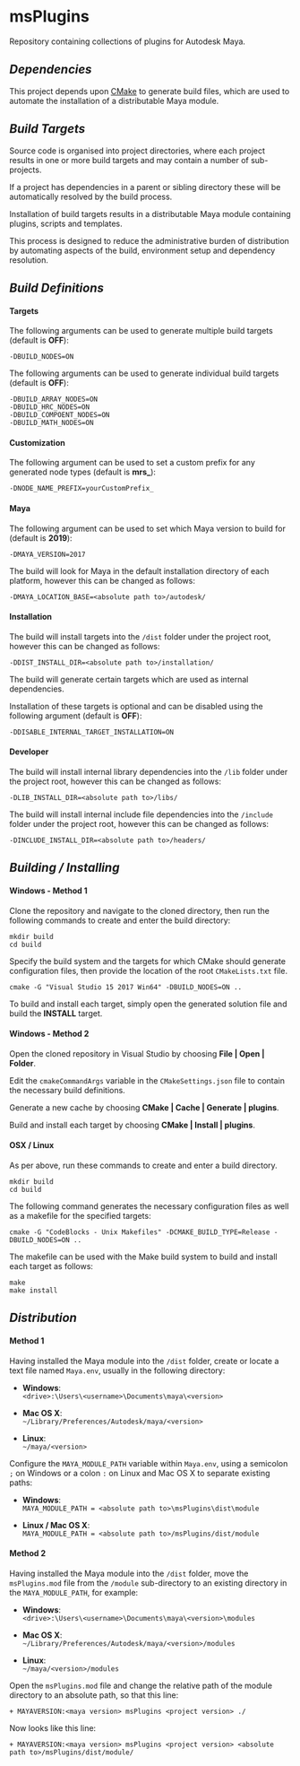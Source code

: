 ﻿# msPlugins

Repository containing collections of plugins for Autodesk Maya.

## _Dependencies_

This project depends upon [CMake](https://cmake.org/download/) to generate build files, which are used to automate the installation of a distributable Maya module.

## _Build Targets_

Source code is organised into project directories, where each project results in one or more build targets and may contain a number of sub-projects.

If a project has dependencies in a parent or sibling directory these will be automatically resolved by the build process.

Installation of build targets results in a distributable Maya module containing plugins, scripts and templates.

This process is designed to reduce the administrative burden of distribution by automating aspects of the build, environment setup and dependency resolution.

## _Build Definitions_

#### Targets

The following arguments can be used to generate multiple build targets (default is **OFF**):

```
-DBUILD_NODES=ON
```

The following arguments can be used to generate individual build targets (default is **OFF**):

```
-DBUILD_ARRAY_NODES=ON
-DBUILD_HRC_NODES=ON
-DBUILD_COMPOENT_NODES=ON
-DBUILD_MATH_NODES=ON
```

#### Customization

The following argument can be used to set a custom prefix for any generated node types (default is **mrs_**):

```
-DNODE_NAME_PREFIX=yourCustomPrefix_
```

#### Maya

The following argument can be used to set which Maya version to build for (default is **2019**):


```
-DMAYA_VERSION=2017
```

The build will look for Maya in the default installation directory of each platform, however this can be changed as follows:

```
-DMAYA_LOCATION_BASE=<absolute path to>/autodesk/
```

#### Installation

The build will install targets into the `/dist` folder under the project root, however this can be changed as follows:

```
-DDIST_INSTALL_DIR=<absolute path to>/installation/
```

The build will generate certain targets which are used as internal dependencies.

Installation of these targets is optional and can be disabled using the following argument (default is **OFF**):

```
-DDISABLE_INTERNAL_TARGET_INSTALLATION=ON
```

#### Developer

The build will install internal library dependencies into the `/lib` folder under the project root, however this can be changed as follows:

```
-DLIB_INSTALL_DIR=<absolute path to>/libs/
```

The build will install internal include file dependencies into the `/include` folder under the project root, however this can be changed as follows:

```
-DINCLUDE_INSTALL_DIR=<absolute path to>/headers/
```

## _Building / Installing_

#### Windows - Method 1

Clone the repository and navigate to the cloned directory, then run the following commands to create and enter the build directory:

```
mkdir build
cd build
```

Specify the build system and the targets for which CMake should generate configuration files, then provide the location of the root `CMakeLists.txt` file.

```
cmake -G "Visual Studio 15 2017 Win64" -DBUILD_NODES=ON ..
```

To build and install each target, simply open the generated solution file and build the **INSTALL** target.

#### Windows - Method 2

Open the cloned repository in Visual Studio by choosing **File | Open | Folder**.

Edit the `cmakeCommandArgs` variable in the `CMakeSettings.json` file to contain the necessary build definitions.

Generate a new cache by choosing **CMake | Cache | Generate | plugins**.

Build and install each target by choosing **CMake | Install | plugins**.

#### OSX / Linux

As per above, run these commands to create and enter a build directory.

```
mkdir build
cd build
```

The following command generates the necessary configuration files as well as a makefile for the specified targets:

```
cmake -G "CodeBlocks - Unix Makefiles" -DCMAKE_BUILD_TYPE=Release -DBUILD_NODES=ON ..
```

The makefile can be used with the Make build system to build and install each target as follows:

```
make
make install
```

## _Distribution_

#### Method 1

Having installed the Maya module into the `/dist` folder, create or locate a text file named `Maya.env`, usually in the following directory:

* **Windows**:<br/>
`<drive>:\Users\<username>\Documents\maya\<version>`

* **Mac OS X**:<br/>
`~/Library/Preferences/Autodesk/maya/<version>`

* **Linux**:<br/>
`~/maya/<version>`

Configure the `MAYA_MODULE_PATH` variable within `Maya.env`, using a semicolon `;` on Windows or a colon `:` on Linux and Mac OS X to separate existing paths:

* **Windows**:<br/>
`MAYA_MODULE_PATH = <absolute path to>\msPlugins\dist\module`

* **Linux / Mac OS X**:<br/>
`MAYA_MODULE_PATH = <absolute path to>/msPlugins/dist/module`

#### Method 2

Having installed the Maya module into the `/dist` folder, move the `msPlugins.mod` file from the `/module` sub-directory to an existing directory in the `MAYA_MODULE_PATH`, for example:

* **Windows**:<br/>
`<drive>:\Users\<username>\Documents\maya\<version>\modules`

* **Mac OS X**:<br/>
`~/Library/Preferences/Autodesk/maya/<version>/modules`

* **Linux**:<br/>
`~/maya/<version>/modules`

Open the `msPlugins.mod` file and change the relative path of the module directory to an absolute path, so that this line:

`+ MAYAVERSION:<maya version> msPlugins <project version> ./`

Now looks like this line:

`+ MAYAVERSION:<maya version> msPlugins <project version> <absolute path to>/msPlugins/dist/module/`